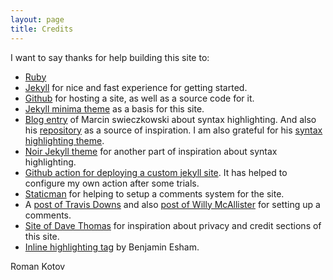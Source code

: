 ```yaml
---
layout: page
title: Credits
---
```

I want to say thanks for help building this site to:

- [Ruby](https://www.ruby-lang.org)
- [Jekyll](https://jekyllrb.com) for nice and fast experience for getting started.
- [Github](https://github.com) for hosting a site, as well as a source code for it.
- [Jekyll minima theme](https://github.com/jekyll/minima) as a basis for this site.
-  [Blog entry](https://www.bytedude.com/jekyll-syntax-highlighting-and-line-numbers/) of Marcin swieczkowski about syntax highlighting. And also his [repository](https://github.com/m-cat/bytedude.com/blob/master/_sass/minutia/_syntax-highlighting.scss) as a source of inspiration. I am also grateful for his [syntax highlighting theme](https://github.com/m-cat/nimbus-pygments).
- [Noir Jekyll theme](https://noir.essentialenemy.com/) for another part of inspiration about syntax highlighting.
- [Github action for deploying a custom jekyll site](https://github.com/marketplace/actions/jekyll-4-build-deploy). It has helped to configure my own action after some trials.
- [Staticman](https://staticman.net/) for helping to setup a comments system for the site.
- A [post of Travis Downs](https://travisdowns.github.io/blog/2020/02/05/now-with-comments.html) and also [post of Willy McAllister](https://spinningnumbers.org/a/staticman-heroku.html) for setting up a comments.
- [Site of Dave Thomas](https://pragdave.me) for inspiration about privacy and credit sections of this site.
- [Inline highlighting tag](https://github.com/bdesham/inline_highlight) by Benjamin Esham.

Roman Kotov
